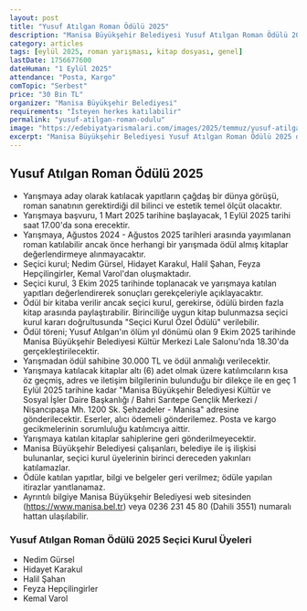 ```yaml
---
layout: post
title: "Yusuf Atılgan Roman Ödülü 2025"
description: "Manisa Büyükşehir Belediyesi Yusuf Atılgan Roman Ödülü 2025 duyuruldu"
category: articles
tags: [eylül 2025, roman yarışması, kitap dosyası, genel]
lastDate: 1756677600
dateHuman: "1 Eylül 2025"
attendance: "Posta, Kargo"
comTopic: "Serbest"
price: "30 Bin TL"
organizer: "Manisa Büyükşehir Belediyesi"
requirements: "İsteyen herkes katılabilir"
permalink: "yusuf-atilgan-roman-odulu"
image: "https://edebiyatyarismalari.com/images/2025/temmuz/yusuf-atilgan-roman-odulu.jpeg"
excerpt: "Manisa Büyükşehir Belediyesi Yusuf Atılgan Roman Ödülü 2025 duyuruldu"
---
```


## Yusuf Atılgan Roman Ödülü 2025

- Yarışmaya aday olarak katılacak yapıtların çağdaş bir dünya görüşü, roman sanatının gerektirdiği dil bilinci ve estetik temel ölçüt olacaktır.
- Yarışmaya başvuru, 1 Mart 2025 tarihine başlayacak, 1 Eylül 2025 tarihi saat 17.00'da sona erecektir. 
- Yarışmaya, Ağustos 2024 - Ağustos 2025 tarihleri arasında yayımlanan roman katılabilir ancak önce herhangi bir yarışmada ödül almış kitaplar değerlendirmeye alınmayacaktır. 
- Seçici kurul; Nedim Gürsel, Hidayet Karakul, Halil Şahan, Feyza Hepçilingirler, Kemal Varol'dan oluşmaktadır. 
- Seçici kurul, 3 Ekim 2025 tarihinde toplanacak ve yarışmaya katılan yapıtları değerlendirerek sonuçları gerekçeleriyle açıklayacaktır. 
- Ödül bir kitaba verilir ancak seçici kurul, gerekirse, ödülü birden fazla kitap arasında paylaştırabilir. Birinciliğe uygun kitap bulunmazsa seçici kurul kararı doğrultusunda "Seçici Kurul Özel Ödülü" verilebilir.
- Ödül töreni; Yusuf Atılgan'ın ölüm yıl dönümü olan 9 Ekim 2025 tarihinde Manisa Büyükşehir Belediyesi Kültür Merkezi Lale Salonu'nda 18.30'da gerçekleştirilecektir. 
- Yarışmadan ödül sahibine 30.000 TL ve ödül anmalığı verilecektir. 
- Yarışmaya katılacak kitaplar altı (6) adet olmak üzere katılımcıların kısa öz geçmiş, adres ve iletişim bilgilerinin bulunduğu bir dilekçe ile en geç 1 Eylül 2025 tarihine kadar "Manisa Büyükşehir  Belediyesi Kültür ve Sosyal İşler Daire Başkanlığı / Bahri Sarıtepe Gençlik Merkezi / Nişancıpaşa Mh. 1200 Sk. Şehzadeler - Manisa" adresine gönderilecektir. Eserler, alıcı ödemeli gönderilemez. Posta ve kargo gecikmelerinin sorumluluğu katılımcıya aittir. 
- Yarışmaya katılan kitaplar sahiplerine geri gönderilmeyecektir.
- Manisa Büyükşehir Belediyesi çalışanları, belediye ile iş ilişkisi bulunanlar, seçici kurul üyelerinin birinci dereceden yakınları katılamazlar. 
- Ödüle katılan yapıtlar, bilgi ve belgeler geri verilmez; ödüle yapılan itirazlar yanıtlanamaz. 
- Ayrıntılı bilgiye Manisa Büyükşehir Belediyesi web sitesinden (https://www.manisa.bel.tr) veya 0236 231 45 80 (Dahili 3551) numaralı hattan ulaşılabilir.

### Yusuf Atılgan Roman Ödülü 2025 Seçici Kurul Üyeleri

- Nedim Gürsel
- Hidayet Karakul
- Halil Şahan
- Feyza Hepçilingirler
- Kemal Varol
